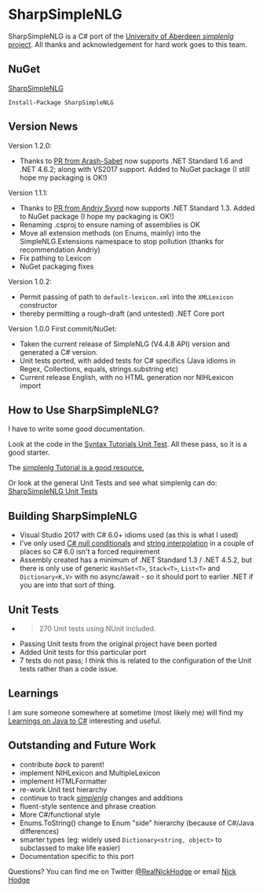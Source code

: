 # SharpSimpleNLG
SharpSimpleNLG is a C# port of the [University of Aberdeen *simplenlg* project](https://github.com/simplenlg/simplenlg). All thanks and acknowledgement for hard work goes to this team.


## NuGet
[SharpSimpleNLG](https://nuget.org/packages/SharpSimpleNLG)

```
Install-Package SharpSimpleNLG
``` 

## Version News

Version 1.2.0:
* Thanks to [PR from Arash-Sabet](https://github.com/nickhodge/SharpSimpleNLG/pull/3) now supports .NET Standard 1.6 and .NET 4.6.2; along with VS2017 support. Added to NuGet package (I still hope my packaging is OK!)

Version 1.1.1:
* Thanks to [PR from Andriy Svyrd](https://github.com/nickhodge/SharpSimpleNLG/pull/2) now supports .NET Standard 1.3. Added to NuGet package (I hope my packaging is OK!)
* Renaming .csproj to ensure naming of assemblies is OK
* Move all extension methods (on Enums, mainly) into the SimpleNLG.Extensions namespace to stop pollution (thanks for recommendation Andriy)
* Fix pathing to Lexicon
* NuGet packaging fixes

Version 1.0.2:
* Permit passing of path to ```default-lexicon.xml``` into the ```XMLLexicon``` constructor
* thereby permitting a rough-draft (and untested) .NET Core port

Version 1.0.0 First commit/NuGet:
* Taken the current release of SimpleNLG (V4.4.8 API) version and generated a C# version. 
* Unit tests ported, with added tests for C# specifics (Java idioms in Regex, Collections, equals, strings.substring etc)
* Current release English, with no HTML generation nor NIHLexicon import

## How to Use SharpSimpleNLG?
I have to write some good documentation.

Look at the code in the [Syntax Tutorials Unit Test](https://github.com/nickhodge/SharpSimpleNLG/blob/master/SharpSimpleNLGTests/syntax/TutorialTest.cs). All these pass, so it is a good starter.

The [simplenlg Tutorial is a good resource.](https://github.com/simplenlg/simplenlg/wiki/Section-0-%E2%80%93-SimpleNLG-Tutorial)

Or look at the general Unit Tests and see what simplenlg can do: [SharpSimpleNLG Unit Tests](https://github.com/nickhodge/SharpSimpleNLG/blob/master/SharpSimpleNLGTests/)


## Building SharpSimpleNLG
* Visual Studio 2017 with C# 6.0+ idioms used (as this is what I used)
* I've only used [C# null conditionals](https://msdn.microsoft.com/en-au/library/dn986595.aspx) and [string interpolation](https://msdn.microsoft.com/en-us/library/dn961160.aspx) in a couple of places so C# 6.0 isn't a forced requirement
* Assembly created has a minimum of .NET Standard 1.3 / .NET 4.5.2, but there is only use of generic ```HashSet<T>```, ```Stack<T>```, ```List<T>``` and ```Dictionary<K,V>``` with no async/await - so it should port to earlier .NET if you are into that sort of thing.

## Unit Tests
* >270 Unit tests using NUnit included.
* Passing Unit tests from the original project have been ported
* Added Unit tests for this particular port
* 7 tests do not pass; I think this is related to the configuration of the Unit tests rather than a code issue.

## Learnings

I am sure someone somewhere at sometime (most likely me) will find my [Learnings on Java to C#](https://github.com/nickhodge/SharpSimpleNLG/blob/master/JavaToCsharpLearnings.md) interesting and useful.

## Outstanding and Future Work
* contribute _back_ to parent!
* implement NIHLexicon and MultipleLexicon 
* implement HTMLFormatter
* re-work Unit test hierarchy
* continue to track [*simplenlg*](https://github.com/simplenlg/simplenlg) changes and additions
* fluent-style sentence and phrase creation
* More C#/functional style
* Enums.ToString() change to Enum "side" hierarchy (because of C#/Java differences)
* smarter types (eg: widely used ```Dictionary<string, object>``` to subclassed to make life easier)
* Documentation specific to this port

Questions? You can find me on Twitter [@RealNickHodge](https://twitter.com/RealNickHodge) or email [Nick Hodge](mailto:nhodge@mungr.com)

